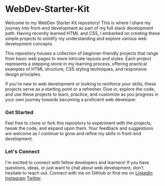 # WebDev-Starter-Kit

Welcome to my WebDev Starter Kit repository! This is where I share my journey into front-end development as part of my full stack development path. Having recently learned HTML and CSS, I embarked on creating these simple projects to solidify my understanding and explore various web development concepts.


This repository houses a collection of beginner-friendly projects that range from basic web pages to more intricate layouts and styles. Each project represents a stepping stone in my learning process, offering practical examples of HTML structure, CSS styling techniques, and responsive design principles.


if you're new to web development or looking to reinforce your skills, these projects serve as a starting point or a refresher. Dive in, explore the code, and use these projects to learn, practice, and customize as you progress in your own journey towards becoming a proficient web developer.

### Get Started

Feel free to clone or fork this repository to experiment with the projects, tweak the code, and expand upon them. Your feedback and suggestions are welcome as I continue to grow and refine my skills in front-end development.

### Let's Connect

I'm excited to connect with fellow developers and learners! If you have questions, ideas, or just want to chat about web development, don't hesitate to reach out. Connect with me on GitHub or find me on [LinkedIn](https://www.linkedin.com/in/muhammed-anshif/) [Instagram](https://www.instagram.com/anshifmonz_/) [Twitter](https://twitter.com/anshifmonz__).
